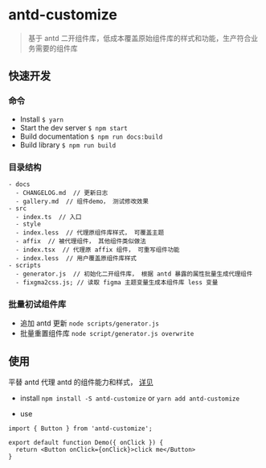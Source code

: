 # antd-customize

> 基于 antd 二开组件库，低成本覆盖原始组件库的样式和功能，生产符合业务需要的组件库

## 快速开发

### 命令

- Install `$ yarn`
- Start the dev server `$ npm start`
- Build documentation `$ npm run docs:build`
- Build library `$ npm run build`

### 目录结构

```
- docs
  - CHANGELOG.md  // 更新日志
  - gallery.md  // 组件demo， 测试修改效果
- src
  - index.ts  // 入口
  - style
  - index.less  // 代理原组件库样式， 可覆盖主题
  - affix  // 被代理组件， 其他组件类似做法
  - index.tsx  // 代理原 affix 组件， 可重写组件功能
  - index.less  // 用户覆盖原组件库样式
- scripts
  - generator.js  // 初始化二开组件库， 根据 antd 暴露的属性批量生成代理组件
  - fixgma2css.js; // 读取 figma 主题变量生成本组件库 less 变量
```

### 批量初试组件库

- 追加 antd 更新 `node scripts/generator.js`
- 批量重置组件库 `node script/generator.js overwrite`

## 使用

平替 antd 代理 antd 的组件能力和样式， [详见](./gallery)

- install `npm install -S antd-customize` or `yarn add antd-customize`

- use

```
import { Button } from 'antd-customize';

export default function Demo({ onClick }) {
  return <Button onClick={onClick}>click me</Button>
}
```
